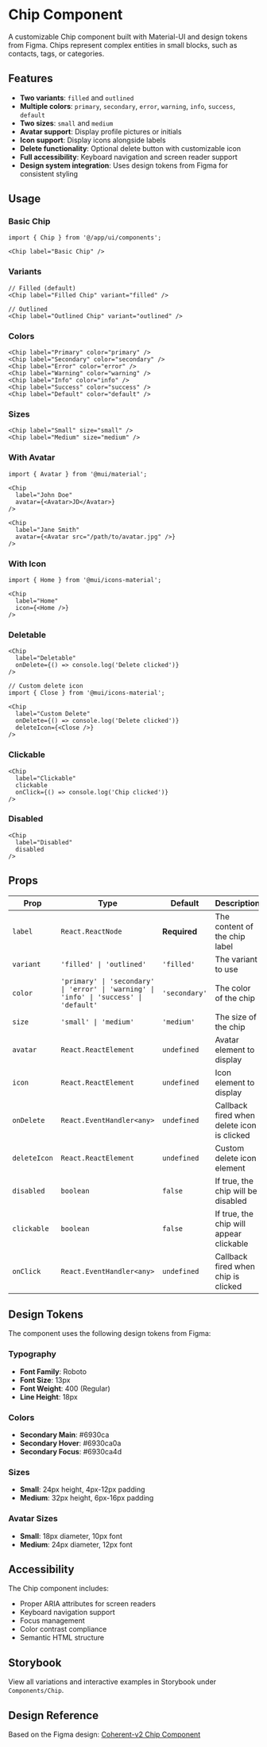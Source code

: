 # Chip Component

A customizable Chip component built with Material-UI and design tokens from Figma. Chips represent complex entities in small blocks, such as contacts, tags, or categories.

## Features

- **Two variants**: `filled` and `outlined`
- **Multiple colors**: `primary`, `secondary`, `error`, `warning`, `info`, `success`, `default`
- **Two sizes**: `small` and `medium`
- **Avatar support**: Display profile pictures or initials
- **Icon support**: Display icons alongside labels
- **Delete functionality**: Optional delete button with customizable icon
- **Full accessibility**: Keyboard navigation and screen reader support
- **Design system integration**: Uses design tokens from Figma for consistent styling

## Usage

### Basic Chip

```tsx
import { Chip } from '@/app/ui/components';

<Chip label="Basic Chip" />
```

### Variants

```tsx
// Filled (default)
<Chip label="Filled Chip" variant="filled" />

// Outlined
<Chip label="Outlined Chip" variant="outlined" />
```

### Colors

```tsx
<Chip label="Primary" color="primary" />
<Chip label="Secondary" color="secondary" />
<Chip label="Error" color="error" />
<Chip label="Warning" color="warning" />
<Chip label="Info" color="info" />
<Chip label="Success" color="success" />
<Chip label="Default" color="default" />
```

### Sizes

```tsx
<Chip label="Small" size="small" />
<Chip label="Medium" size="medium" />
```

### With Avatar

```tsx
import { Avatar } from '@mui/material';

<Chip 
  label="John Doe" 
  avatar={<Avatar>JD</Avatar>} 
/>

<Chip 
  label="Jane Smith" 
  avatar={<Avatar src="/path/to/avatar.jpg" />} 
/>
```

### With Icon

```tsx
import { Home } from '@mui/icons-material';

<Chip 
  label="Home" 
  icon={<Home />} 
/>
```

### Deletable

```tsx
<Chip 
  label="Deletable" 
  onDelete={() => console.log('Delete clicked')} 
/>

// Custom delete icon
import { Close } from '@mui/icons-material';

<Chip 
  label="Custom Delete" 
  onDelete={() => console.log('Delete clicked')} 
  deleteIcon={<Close />}
/>
```

### Clickable

```tsx
<Chip 
  label="Clickable" 
  clickable
  onClick={() => console.log('Chip clicked')} 
/>
```

### Disabled

```tsx
<Chip 
  label="Disabled" 
  disabled 
/>
```

## Props

| Prop | Type | Default | Description |
|------|------|---------|-------------|
| `label` | `React.ReactNode` | **Required** | The content of the chip label |
| `variant` | `'filled' \| 'outlined'` | `'filled'` | The variant to use |
| `color` | `'primary' \| 'secondary' \| 'error' \| 'warning' \| 'info' \| 'success' \| 'default'` | `'secondary'` | The color of the chip |
| `size` | `'small' \| 'medium'` | `'medium'` | The size of the chip |
| `avatar` | `React.ReactElement` | `undefined` | Avatar element to display |
| `icon` | `React.ReactElement` | `undefined` | Icon element to display |
| `onDelete` | `React.EventHandler<any>` | `undefined` | Callback fired when delete icon is clicked |
| `deleteIcon` | `React.ReactElement` | `undefined` | Custom delete icon element |
| `disabled` | `boolean` | `false` | If true, the chip will be disabled |
| `clickable` | `boolean` | `false` | If true, the chip will appear clickable |
| `onClick` | `React.EventHandler<any>` | `undefined` | Callback fired when chip is clicked |

## Design Tokens

The component uses the following design tokens from Figma:

### Typography
- **Font Family**: Roboto
- **Font Size**: 13px
- **Font Weight**: 400 (Regular)
- **Line Height**: 18px

### Colors
- **Secondary Main**: #6930ca
- **Secondary Hover**: #6930ca0a
- **Secondary Focus**: #6930ca4d

### Sizes
- **Small**: 24px height, 4px-12px padding
- **Medium**: 32px height, 6px-16px padding

### Avatar Sizes
- **Small**: 18px diameter, 10px font
- **Medium**: 24px diameter, 12px font

## Accessibility

The Chip component includes:

- Proper ARIA attributes for screen readers
- Keyboard navigation support
- Focus management
- Color contrast compliance
- Semantic HTML structure

## Storybook

View all variations and interactive examples in Storybook under `Components/Chip`.

## Design Reference

Based on the Figma design: [Coherent-v2 Chip Component](https://www.figma.com/design/qsvxjZOgpBMl3cHsEzPe0L/Coherent-v2-design-system?node-id=12080-316994)